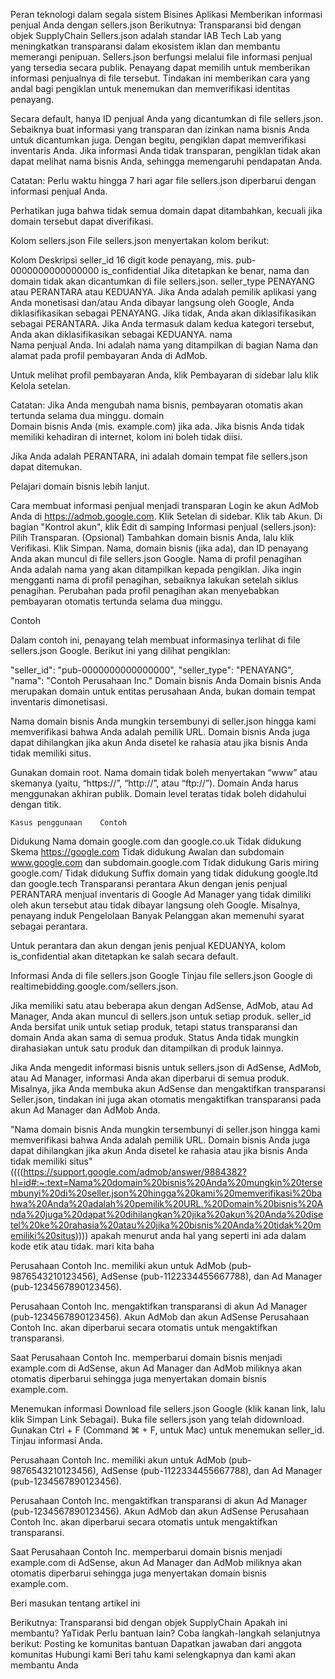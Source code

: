 Peran teknologi dalam segala sistem Bisines
Aplikasi
Memberikan informasi penjual Anda dengan sellers.json
Berikutnya: Transparansi bid dengan objek SupplyChain
Sellers.json adalah standar IAB Tech Lab yang meningkatkan transparansi dalam ekosistem iklan dan membantu memerangi penipuan. Sellers.json berfungsi melalui file informasi penjual yang tersedia secara publik. Penayang dapat memilih untuk memberikan informasi penjualnya di file tersebut. Tindakan ini memberikan cara yang andal bagi pengiklan untuk menemukan dan memverifikasi identitas penayang.

Secara default, hanya ID penjual Anda yang dicantumkan di file sellers.json. Sebaiknya buat informasi yang transparan dan izinkan nama bisnis Anda untuk dicantumkan juga. Dengan begitu, pengiklan dapat memverifikasi inventaris Anda. Jika informasi Anda tidak transparan, pengiklan tidak akan dapat melihat nama bisnis Anda, sehingga memengaruhi pendapatan Anda. 

Catatan: Perlu waktu hingga 7 hari agar file sellers.json diperbarui dengan informasi penjual Anda.

Perhatikan juga bahwa tidak semua domain dapat ditambahkan, kecuali jika domain tersebut dapat diverifikasi.

Kolom sellers.json
File sellers.json menyertakan kolom berikut:

Kolom	Deskripsi
seller_id	16 digit kode penayang, mis. pub-0000000000000000
is_confidential	Jika ditetapkan ke benar, nama dan domain tidak akan dicantumkan di file sellers.json.
seller_type	PENAYANG atau PERANTARA atau KEDUANYA. Jika Anda adalah pemilik aplikasi yang Anda monetisasi dan/atau Anda dibayar langsung oleh Google, Anda diklasifikasikan sebagai PENAYANG. Jika tidak, Anda akan diklasifikasikan sebagai PERANTARA. Jika Anda termasuk dalam kedua kategori tersebut, Anda akan diklasifikasikan sebagai KEDUANYA.
nama	
Nama penjual Anda. Ini adalah nama yang ditampilkan di bagian Nama dan alamat pada profil pembayaran Anda di AdMob. 

Untuk melihat profil pembayaran Anda, klik Pembayaran di sidebar lalu klik Kelola setelan. 

Catatan: Jika Anda mengubah nama bisnis, pembayaran otomatis akan tertunda selama dua minggu.
domain	
Domain bisnis Anda (mis. example.com) jika ada. Jika bisnis Anda tidak memiliki kehadiran di internet, kolom ini boleh tidak diisi.

Jika Anda adalah PERANTARA, ini adalah domain tempat file sellers.json dapat ditemukan.

Pelajari domain bisnis lebih lanjut.

Cara membuat informasi penjual menjadi transparan
Login ke akun AdMob Anda di https://admob.google.com.
Klik Setelan di sidebar.
Klik tab Akun.
Di bagian "Kontrol akun", klik Edit di samping Informasi penjual (sellers.json):
Pilih Transparan.
(Opsional) Tambahkan domain bisnis Anda, lalu klik Verifikasi. 
Klik Simpan. 
Nama, domain bisnis (jika ada), dan ID penayang Anda akan muncul di file sellers.json Google. Nama di profil penagihan Anda adalah nama yang akan ditampilkan kepada pengiklan. Jika ingin mengganti nama di profil penagihan, sebaiknya lakukan setelah siklus penagihan. Perubahan pada profil penagihan akan menyebabkan pembayaran otomatis tertunda selama dua minggu.

Contoh
 
Dalam contoh ini, penayang telah membuat informasinya terlihat di file sellers.json Google. Berikut ini yang dilihat pengiklan:
 
"seller_id": "pub-0000000000000000",
"seller_type": "PENAYANG",
"nama": "Contoh Perusahaan Inc."
Domain bisnis Anda
Domain bisnis Anda merupakan domain untuk entitas perusahaan Anda, bukan domain tempat inventaris dimonetisasi.

Nama domain bisnis Anda mungkin tersembunyi di seller.json hingga kami memverifikasi bahwa Anda adalah pemilik URL. Domain bisnis Anda juga dapat dihilangkan jika akun Anda disetel ke rahasia atau jika bisnis Anda tidak memiliki situs.

Gunakan domain root. Nama domain tidak boleh menyertakan “www” atau skemanya (yaitu, “https://”, “http://”, atau “ftp://”). Domain Anda harus menggunakan akhiran publik. Domain level teratas tidak boleh didahului dengan titik.

 	Kasus penggunaan	Contoh
Didukung	Nama domain	google.com dan google.co.uk
Tidak didukung	Skema	https://google.com
Tidak didukung	Awalan dan subdomain	www.google.com dan subdomain.google.com
Tidak didukung	Garis miring	google.com/
Tidak didukung	Suffix domain yang tidak didukung	google.ltd dan google.tech
Transparansi perantara 
Akun dengan jenis penjual PERANTARA menjual inventaris di Google Ad Manager yang tidak dimiliki oleh akun tersebut atau tidak dibayar langsung oleh Google. Misalnya, penayang induk Pengelolaan Banyak Pelanggan akan memenuhi syarat sebagai perantara.

Untuk perantara dan akun dengan jenis penjual KEDUANYA, kolom is_confidential akan ditetapkan ke salah secara default.

Informasi Anda di file sellers.json Google
Tinjau file sellers.json Google di realtimebidding.google.com/sellers.json.

Jika memiliki satu atau beberapa akun dengan AdSense, AdMob, atau Ad Manager, Anda akan muncul di sellers.json untuk setiap produk. seller_id Anda bersifat unik untuk setiap produk, tetapi status transparansi dan domain Anda akan sama di semua produk. Status Anda tidak mungkin dirahasiakan untuk satu produk dan ditampilkan di produk lainnya.

Jika Anda mengedit informasi bisnis untuk sellers.json di AdSense, AdMob, atau Ad Manager, informasi Anda akan diperbarui di semua produk. Misalnya, jika Anda membuka akun AdSense dan mengaktifkan transparansi Seller.json, tindakan ini juga akan otomatis mengaktifkan transparansi pada akun Ad Manager dan AdMob Anda.

"Nama domain bisnis Anda mungkin tersembunyi di seller.json hingga kami memverifikasi bahwa Anda adalah pemilik URL. Domain bisnis Anda juga dapat dihilangkan jika akun Anda disetel ke rahasia atau jika bisnis Anda tidak memiliki situs"
 ((((https://support.google.com/admob/answer/9884382?hl=id#:~:text=Nama%20domain%20bisnis%20Anda%20mungkin%20tersembunyi%20di%20seller.json%20hingga%20kami%20memverifikasi%20bahwa%20Anda%20adalah%20pemilik%20URL.%20Domain%20bisnis%20Anda%20juga%20dapat%20dihilangkan%20jika%20akun%20Anda%20disetel%20ke%20rahasia%20atau%20jika%20bisnis%20Anda%20tidak%20memiliki%20situs)))) 
 apakah menurut anda hal yang seperti ini ada dalam kode etik atau tidak. 
 mari kita baha

Perusahaan Contoh Inc. memiliki akun untuk AdMob (pub-9876543210123456), AdSense (pub-1122334455667788), dan Ad Manager (pub-1234567890123456).

Perusahaan Contoh Inc. mengaktifkan transparansi di akun Ad Manager (pub-1234567890123456). Akun AdMob dan akun AdSense Perusahaan Contoh Inc. akan diperbarui secara otomatis untuk mengaktifkan transparansi.

Saat Perusahaan Contoh Inc. memperbarui domain bisnis menjadi example.com di AdSense, akun Ad Manager dan AdMob miliknya akan otomatis diperbarui sehingga juga menyertakan domain bisnis example.com.

Menemukan informasi
Download file sellers.json Google (klik kanan link, lalu klik Simpan Link Sebagai).
Buka file sellers.json yang telah didownload.
Gunakan Ctrl + F (Command ⌘ + F, untuk Mac) untuk menemukan seller_id.
Tinjau informasi Anda.

Perusahaan Contoh Inc. memiliki akun untuk AdMob (pub-9876543210123456), AdSense (pub-1122334455667788), dan Ad Manager (pub-1234567890123456).

Perusahaan Contoh Inc. mengaktifkan transparansi di akun Ad Manager (pub-1234567890123456). Akun AdMob dan akun AdSense Perusahaan Contoh Inc. akan diperbarui secara otomatis untuk mengaktifkan transparansi.

Saat Perusahaan Contoh Inc. 
memperbarui domain bisnis menjadi example.com di AdSense, akun Ad Manager dan AdMob miliknya akan otomatis diperbarui sehingga juga menyertakan domain bisnis example.com.

Beri masukan tentang artikel ini

Berikutnya: Transparansi bid dengan objek SupplyChain
Apakah ini membantu?
YaTidak
Perlu bantuan lain?
Coba langkah-langkah selanjutnya berikut:
Posting ke komunitas bantuan
Dapatkan jawaban dari anggota komunitas
Hubungi kami
Beri tahu kami selengkapnya dan kami akan membantu Anda
